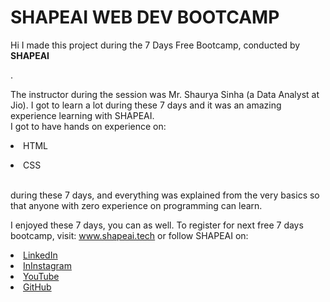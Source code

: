 # SHAPEAI WEB DEV BOOTCAMP

Hi I made this project during the 7 Days Free Bootcamp, conducted by <b> SHAPEAI

</b>.

The instructor during the session was Mr. Shaurya Sinha (a Data Analyst at Jio). I got to learn a lot during these 7 days and it was an amazing experience learning with SHAPEAI. <br>I got to have hands on experience on: <li>HTML

<li>CSS

<br>during these 7 days, and everything was explained from the very basics so that anyone with zero experience on programming can learn.

I enjoyed these 7 days, you can as well. To register for next free 7 days bootcamp, visit: www.shapeai.tech or follow SHAPEAI on:

<li><a href="https://in.linkedin.com/company/shapeai">LinkedIn</a> <li><a href="https://www.instagram.com/shape.ai/?hl=en">InInstagram </a> <li><a href="https://www.youtube.com/channel/UCTUVDLTW9meuDXWcbmISPdA">YouTube</a>

<li><a href="https://github.com/shapeai">GitHub</a>


